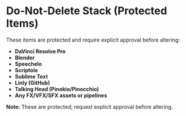 # Do‑Not‑Delete Stack (Protected Items)

These items are protected and require explicit approval before altering:

- **DaVinci Resolve Pro**
- **Blender**
- **Speechelo**
- **Scriptole**
- **Sublime Text**
- **Linly (GitHub)**
- **Talking Head (Pinokio/Pinocchio)**
- **Any FX/VFX/SFX assets or pipelines**

**Note:** These are protected; request explicit approval before altering.

